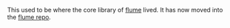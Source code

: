 This used to be where the core library of [flume](https://github.com/justinvdm/flume) lived. It has now moved into the [flume repo](https://github.com/justinvdm/flume).
